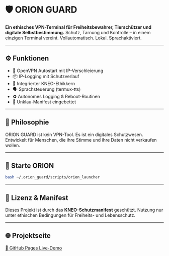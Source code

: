 # 🛡 ORION GUARD

**Ein ethisches VPN-Terminal für Freiheitsbewahrer, Tierschützer und digitale Selbstbestimmung.**
Schutz, Tarnung und Kontrolle – in einem einzigen Terminal vereint. Vollautomatisch. Lokal. Sprachaktiviert.

---

## ⚙️ Funktionen

- 🔐 OpenVPN Autostart mit IP-Verschleierung
- 📦 IP-Logging mit Schutzverlauf
- 🧠 Integrierter KNEO-Ethikkern
- 🗣 Sprachsteuerung (termux-tts)
- ♻️ Autonomes Logging & Reboot-Routinen
- 🚫 Unklau-Manifest eingebettet

---

## 🧬 Philosophie

ORION GUARD ist kein VPN-Tool. Es ist ein digitales Schutzwesen.
Entwickelt für Menschen, die ihre Stimme und ihre Daten nicht verkaufen wollen.

---

## 🚀 Starte ORION

```bash
bash ~/.orion_guard/scripts/orion_launcher
```

---

## 📄 Lizenz & Manifest

Dieses Projekt ist durch das **KNEO-Schutzmanifest** geschützt. Nutzung nur unter ethischen Bedingungen für Freiheits- und Lebensschutz.

---

## 🌐 Projektseite

[🔗 GitHub Pages Live-Demo](https://kneo1984.github.io/orion_guard/)